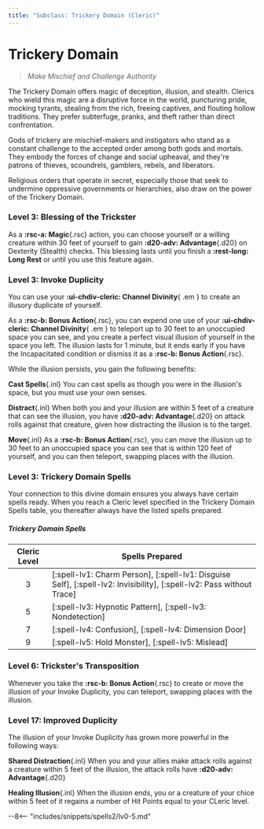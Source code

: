 ```yaml
---
title: "Subclass: Trickery Domain (Cleric)"
---
```


<p style="display:none">
Make Mischief and Challenge Authority
</p>

# Trickery Domain

> *Make Mischief and Challenge Authority*

The Trickery Domain offers magic of deception, illusion, and stealth. Clerics who wield this magic are a disruptive force in the world, puncturing pride, mocking tyrants, stealing from the rich, freeing captives, and flouting hollow traditions. They prefer subterfuge, pranks, and theft rather than direct confrontation.

Gods of trickery are mischief-makers and instigators who stand as a constant challenge to the accepted order among both gods and mortals. They embody the forces of change and social upheaval, and they're patrons of thieves, scoundrels, gamblers, rebels, and liberators.

Religious orders that operate in secret, especially those that seek to undermine oppressive governments or hierarchies, also draw on the power of the Trickery Domain.


### Level 3: Blessing of the Trickster

As a **:rsc-a: Magic**{.rsc} action, you can choose yourself or a willing creature within 30 feet of yourself to gain **:d20-adv: Advantage**{.d20} on Dexterity (Stealth) checks. This blessing lasts until you finish a **:rest-long: Long Rest** or until you use this feature again.

### Level 3: Invoke Duplicity

You can use your **:ui-chdiv-cleric: Channel Divinity**{ .em } to create an illusory duplicate of yourself.

As a **:rsc-b: Bonus Action**{.rsc}, you can expend one use of your **:ui-chdiv-cleric: Channel Divinity**{ .em } to teleport up to 30 feet to an unoccupied space you can see, and you create a perfect visual illusion of yourself in the space you left. The illusion lasts for 1 minute, but it ends early if you have the Incapacitated condition or dismiss it as a  **:rsc-b: Bonus Action**{.rsc}.

While the illusion persists, you gain the following benefits:

**Cast Spells**{.inl} You can cast spells as though you were in the illusion's space, but you must use your own senses.

**Distract**{.inl} When both you and your illusion are within 5 feet of a creature that can see the illusion, you have **:d20-adv: Advantage**{.d20} on attack rolls against that creature, given how distracting the illusion is to the target.

**Move**{.inl} As a **:rsc-b: Bonus Action**{.rsc}, you can move the illusion up to 30 feet to an unoccupied space you can see that is within 120 feet of yourself, and you can then teleport, swapping places with the illusion.

### Level 3: Trickery Domain Spells

Your connection to this divine domain ensures you always have certain spells ready. When you reach a Cleric level specified in the Trickery Domain Spells table, you thereafter always have the listed spells prepared.

##### Trickery Domain Spells

| Cleric Level | Spells Prepared |
| :---: | --- |
| 3 | [:spell-lv1: Charm Person], [:spell-lv1: Disguise Self], [:spell-lv2: Invisibility], [:spell-lv2: Pass without Trace] |
| 5 | [:spell-lv3: Hypnotic Pattern], [:spell-lv3: Nondetection] |
| 7 | [:spell-lv4: Confusion], [:spell-lv4: Dimension Door] |
| 9 | [:spell-lv5: Hold Monster], [:spell-lv5: Mislead] |

### Level 6: Trickster's Transposition

Whenever you take the **:rsc-b: Bonus Action**{.rsc} to create or move the illusion of your Invoke Duplicity, you can teleport, swapping places with the illusion.

### Level 17: Improved Duplicity

The illusion of your Invoke Duplicity has grown more powerful in the following ways: 

**Shared Distraction**{.inl} When you and your allies make attack rolls against a creature within 5 feet of the illusion, the attack rolls have **:d20-adv: Advantage**{.d20} 

**Healing Illusion**{.inl} When the illusion ends, you or a creature of your chice within 5 feet of it regains a number of Hit Points equal to your CLeric level.

--8<-- "includes/snippets/spells2/lv0-5.md"